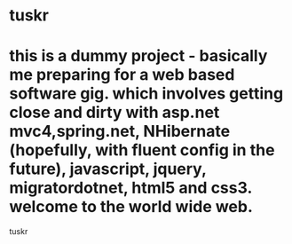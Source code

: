 tuskr
=====
this is a dummy project - basically me preparing for a web based software gig. which involves getting close and dirty with asp.net mvc4,spring.net, NHibernate (hopefully, with fluent config in the future), javascript, jquery, migratordotnet, html5 and css3. welcome to the world wide web.
=====
tuskr
